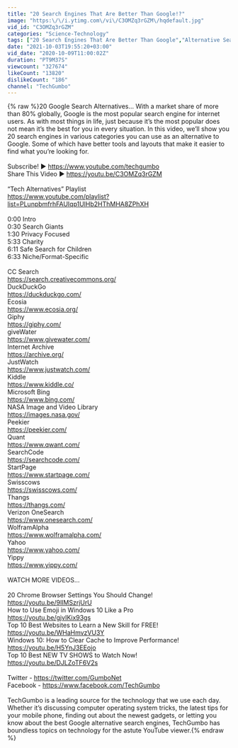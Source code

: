 ```yaml
---
title: "20 Search Engines That Are Better Than Google!?"
image: "https:\/\/i.ytimg.com\/vi\/C3OMZq3rGZM\/hqdefault.jpg"
vid_id: "C3OMZq3rGZM"
categories: "Science-Technology"
tags: ["20 Search Engines That Are Better Than Google","Alternative Search Engines That Find What Google Can’t","Top Search Engines"]
date: "2021-10-03T19:55:20+03:00"
vid_date: "2020-10-09T11:00:02Z"
duration: "PT9M37S"
viewcount: "327674"
likeCount: "13820"
dislikeCount: "186"
channel: "TechGumbo"
---
```

{% raw %}20 Google Search Alternatives… With a market share of more than 80% globally, Google is the most popular search engine for internet users. As with most things in life, just because it’s the most popular does not mean it’s the best for you in every situation. In this video, we’ll show you 20 search engines in various categories you can use as an alternative to Google. Some of which have better tools and layouts that make it easier to find what you’re looking for.<br /><br />Subscribe! ▶ <a rel="nofollow" target="blank" href="https://www.youtube.com/techgumbo">https://www.youtube.com/techgumbo</a><br />Share This Video ▶ <a rel="nofollow" target="blank" href="https://youtu.be/C3OMZq3rGZM">https://youtu.be/C3OMZq3rGZM</a><br /><br />“Tech Alternatives” Playlist<br /><a rel="nofollow" target="blank" href="https://www.youtube.com/playlist?list=PLunpbmfrhFAUIqp1UlHb2HThMHA8ZPhXH">https://www.youtube.com/playlist?list=PLunpbmfrhFAUIqp1UlHb2HThMHA8ZPhXH</a><br /><br />0:00 Intro<br />0:30 Search Giants<br />1:30 Privacy Focused<br />5:33 Charity<br />6:11 Safe Search for Children<br />6:33 Niche/Format-Specific<br /><br />CC Search<br /><a rel="nofollow" target="blank" href="https://search.creativecommons.org/">https://search.creativecommons.org/</a><br />DuckDuckGo<br /><a rel="nofollow" target="blank" href="https://duckduckgo.com/">https://duckduckgo.com/</a><br />Ecosia<br /><a rel="nofollow" target="blank" href="https://www.ecosia.org/">https://www.ecosia.org/</a><br />Giphy<br /><a rel="nofollow" target="blank" href="https://giphy.com/">https://giphy.com/</a><br />giveWater<br /><a rel="nofollow" target="blank" href="https://www.givewater.com/">https://www.givewater.com/</a><br />Internet Archive<br /><a rel="nofollow" target="blank" href="https://archive.org/">https://archive.org/</a><br />JustWatch<br /><a rel="nofollow" target="blank" href="https://www.justwatch.com/">https://www.justwatch.com/</a><br />Kiddle<br /><a rel="nofollow" target="blank" href="https://www.kiddle.co/">https://www.kiddle.co/</a><br />Microsoft Bing<br /><a rel="nofollow" target="blank" href="https://www.bing.com/">https://www.bing.com/</a><br />NASA Image and Video Library<br /><a rel="nofollow" target="blank" href="https://images.nasa.gov/">https://images.nasa.gov/</a><br />Peekier<br /><a rel="nofollow" target="blank" href="https://peekier.com/">https://peekier.com/</a><br />Quant<br /><a rel="nofollow" target="blank" href="https://www.qwant.com/">https://www.qwant.com/</a><br />SearchCode<br /><a rel="nofollow" target="blank" href="https://searchcode.com/">https://searchcode.com/</a><br />StartPage<br /><a rel="nofollow" target="blank" href="https://www.startpage.com/">https://www.startpage.com/</a><br />Swisscows<br /><a rel="nofollow" target="blank" href="https://swisscows.com/">https://swisscows.com/</a><br />Thangs<br /><a rel="nofollow" target="blank" href="https://thangs.com/">https://thangs.com/</a><br />Verizon OneSearch<br /><a rel="nofollow" target="blank" href="https://www.onesearch.com/">https://www.onesearch.com/</a><br />WolframAlpha<br /><a rel="nofollow" target="blank" href="https://www.wolframalpha.com/">https://www.wolframalpha.com/</a><br />Yahoo<br /><a rel="nofollow" target="blank" href="https://www.yahoo.com/">https://www.yahoo.com/</a><br />Yippy<br /><a rel="nofollow" target="blank" href="https://www.yippy.com/">https://www.yippy.com/</a><br /><br />WATCH MORE VIDEOS…<br /><br />20 Chrome Browser Settings You Should Change!<br /><a rel="nofollow" target="blank" href="https://youtu.be/9lIMSzrjUrU">https://youtu.be/9lIMSzrjUrU</a><br />How to Use Emoji in Windows 10 Like a Pro<br /><a rel="nofollow" target="blank" href="https://youtu.be/gjvIKix93gs">https://youtu.be/gjvIKix93gs</a><br />Top 10 Best Websites to Learn a New Skill for FREE! <br /><a rel="nofollow" target="blank" href="https://youtu.be/WHaHmvzVU3Y">https://youtu.be/WHaHmvzVU3Y</a><br />Windows 10: How to Clear Cache to Improve Performance!<br /><a rel="nofollow" target="blank" href="https://youtu.be/H5YnJ3EEojo">https://youtu.be/H5YnJ3EEojo</a><br />Top 10 Best NEW TV SHOWS to Watch Now!<br /><a rel="nofollow" target="blank" href="https://youtu.be/DJLZoTF6V2s">https://youtu.be/DJLZoTF6V2s</a><br /><br />Twitter - <a rel="nofollow" target="blank" href="https://twitter.com/GumboNet">https://twitter.com/GumboNet</a><br />Facebook - <a rel="nofollow" target="blank" href="https://www.facebook.com/TechGumbo">https://www.facebook.com/TechGumbo</a><br /><br />TechGumbo is a leading source for the technology that we use each day. Whether it’s discussing computer operating system tricks, the latest tips for your mobile phone, finding out about the newest gadgets, or letting you know about the best Google alternative search engines, TechGumbo has boundless topics on technology for the astute YouTube viewer.{% endraw %}
